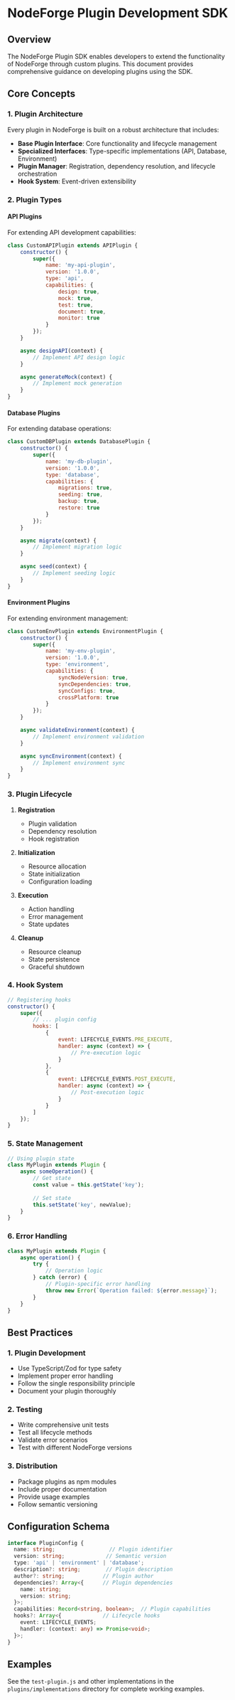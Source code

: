 # NodeForge Plugin Development SDK

## Overview
The NodeForge Plugin SDK enables developers to extend the functionality of NodeForge through custom plugins. This document provides comprehensive guidance on developing plugins using the SDK.

## Core Concepts

### 1. Plugin Architecture
Every plugin in NodeForge is built on a robust architecture that includes:

- **Base Plugin Interface**: Core functionality and lifecycle management
- **Specialized Interfaces**: Type-specific implementations (API, Database, Environment)
- **Plugin Manager**: Registration, dependency resolution, and lifecycle orchestration
- **Hook System**: Event-driven extensibility

### 2. Plugin Types

#### API Plugins
For extending API development capabilities:
```javascript
class CustomAPIPlugin extends APIPlugin {
    constructor() {
        super({
            name: 'my-api-plugin',
            version: '1.0.0',
            type: 'api',
            capabilities: {
                design: true,
                mock: true,
                test: true,
                document: true,
                monitor: true
            }
        });
    }

    async designAPI(context) {
        // Implement API design logic
    }

    async generateMock(context) {
        // Implement mock generation
    }
}
```

#### Database Plugins
For extending database operations:
```javascript
class CustomDBPlugin extends DatabasePlugin {
    constructor() {
        super({
            name: 'my-db-plugin',
            version: '1.0.0',
            type: 'database',
            capabilities: {
                migrations: true,
                seeding: true,
                backup: true,
                restore: true
            }
        });
    }

    async migrate(context) {
        // Implement migration logic
    }

    async seed(context) {
        // Implement seeding logic
    }
}
```

#### Environment Plugins
For extending environment management:
```javascript
class CustomEnvPlugin extends EnvironmentPlugin {
    constructor() {
        super({
            name: 'my-env-plugin',
            version: '1.0.0',
            type: 'environment',
            capabilities: {
                syncNodeVersion: true,
                syncDependencies: true,
                syncConfigs: true,
                crossPlatform: true
            }
        });
    }

    async validateEnvironment(context) {
        // Implement environment validation
    }

    async syncEnvironment(context) {
        // Implement environment sync
    }
}
```

### 3. Plugin Lifecycle
1. **Registration**
   - Plugin validation
   - Dependency resolution
   - Hook registration

2. **Initialization**
   - Resource allocation
   - State initialization
   - Configuration loading

3. **Execution**
   - Action handling
   - Error management
   - State updates

4. **Cleanup**
   - Resource cleanup
   - State persistence
   - Graceful shutdown

### 4. Hook System
```javascript
// Registering hooks
constructor() {
    super({
        // ... plugin config
        hooks: [
            {
                event: LIFECYCLE_EVENTS.PRE_EXECUTE,
                handler: async (context) => {
                    // Pre-execution logic
                }
            },
            {
                event: LIFECYCLE_EVENTS.POST_EXECUTE,
                handler: async (context) => {
                    // Post-execution logic
                }
            }
        ]
    });
}
```

### 5. State Management
```javascript
// Using plugin state
class MyPlugin extends Plugin {
    async someOperation() {
        // Get state
        const value = this.getState('key');
        
        // Set state
        this.setState('key', newValue);
    }
}
```

### 6. Error Handling
```javascript
class MyPlugin extends Plugin {
    async operation() {
        try {
            // Operation logic
        } catch (error) {
            // Plugin-specific error handling
            throw new Error(`Operation failed: ${error.message}`);
        }
    }
}
```

## Best Practices

### 1. Plugin Development
- Use TypeScript/Zod for type safety
- Implement proper error handling
- Follow the single responsibility principle
- Document your plugin thoroughly

### 2. Testing
- Write comprehensive unit tests
- Test all lifecycle methods
- Validate error scenarios
- Test with different NodeForge versions

### 3. Distribution
- Package plugins as npm modules
- Include proper documentation
- Provide usage examples
- Follow semantic versioning

## Configuration Schema
```typescript
interface PluginConfig {
  name: string;                 // Plugin identifier
  version: string;             // Semantic version
  type: 'api' | 'environment' | 'database';
  description?: string;        // Plugin description
  author?: string;            // Plugin author
  dependencies?: Array<{      // Plugin dependencies
    name: string;
    version: string;
  }>;
  capabilities: Record<string, boolean>;  // Plugin capabilities
  hooks?: Array<{             // Lifecycle hooks
    event: LIFECYCLE_EVENTS;
    handler: (context: any) => Promise<void>;
  }>;
}
```

## Examples
See the `test-plugin.js` and other implementations in the `plugins/implementations` directory for complete working examples.
